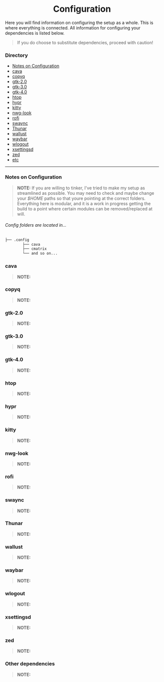 <h1 align=center>
Configuration
</h1>

Here you will find information on configuring the setup as a whole. This is where everything is connected. All information for configuring your dependencies is listed below.
> If you do choose to substitute dependencies, proceed with caution!

### Directory
- [Notes on Configuration](#Notes-on-Configuration)
- [cava](#cava)
- [copyq](#copyq)
- [gtk-2.0](#gtk-2.0)
- [gtk-3.0](#gtk-3.0)
- [gtk-4.0](#gtk-4.0)
- [htop](#htop)
- [hypr](#hypr)
- [kitty](#kitty)
- [nwg-look](#nwg-look)
- [rofi](#rofi)
- [swaync](#swaync)
- [Thunar](#Thunar)
- [wallust](#wallust)
- [waybar](#waybar)
- [wlogout](#wlogout)
- [xsettingsd](#xsettings)
- [zed](#zed)
- [etc](#Other-dependencies)

---

### Notes on Configuration
> **NOTE:**
> If you are willing to tinker, I've tried to make my setup as streamlined as possible. You may need to check and maybe change your *$HOME* paths so that youre pointing at the correct folders. Everything here is modular, and it is a work in progress getting the build to a point where certain modules can be removed/replaced at will.

###### Config folders are located in...

```bash
├── .config
        ├── cava
        ├── cmatrix
        └── and so on...
```

### cava
> **NOTE:**

### copyq
> **NOTE:**
>

### gtk-2.0
> **NOTE:**
>

### gtk-3.0
> **NOTE:**
>

### gtk-4.0
> **NOTE:**
>

### htop
> **NOTE:**
>

### hypr
> **NOTE:**
>

### kitty
> **NOTE:**
>

### nwg-look
> **NOTE:**
>

### rofi
> **NOTE:**
>

### swaync
> **NOTE:**
>

### Thunar
> **NOTE:**
>

### wallust
> **NOTE:**
>

### waybar
> **NOTE:**
>

### wlogout
> **NOTE:**
>

### xsettingsd
> **NOTE:**
>

### zed
> **NOTE:**
>

### Other dependencies
> **NOTE:**
>



  
